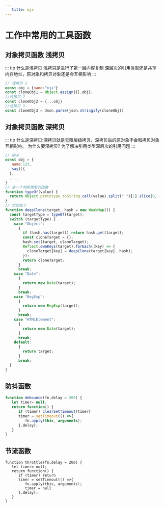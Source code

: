 ```yaml
---
   title: mjx
---
```

<!-- # {{ $frontmatter.title }} -->

# 工作中常用的工具函数
## 对象拷贝函数 浅拷贝
::: tip
    什么是浅拷贝 浅拷只是进行了第一层内容复制 
    深层次的引用类型还是共享内存地址，原对象和拷贝对象还是会互相影响
:::
``` js
// 浅拷贝 1
const obj = {name:"mjx"}
const cloneObj1 = Object.assign({},obj); 
//浅拷贝 2
const cloneObj2 = {...obj} 
//浅拷贝 3
const cloneObj3 = Json.parse(json.stringify(cloneObj))
```
## 对象拷贝函数 深拷贝
::: tip
    什么是深拷贝:深拷贝就是无限层级拷贝，深拷贝后的原对象不会和拷贝对象互相影响。
    为什么要深拷贝? 为了解决引用类型深层次的引用问题
:::
``` js
// 例子
const obj = {
   name:123,
   say(){
  },
  ....
}
// 来一个判断类型的函数
function typeOf(value) {
  return Object.prototype.toString.call(value).split(" ")[1].slice(0, -1);
}
// 实现如下
function deepClone(target, hash = new WeakMap()) {
  const targetType = typeOf(target);
  switch (targetType) {
    case "Object":
      {
        if (hash.has(target)) return hash.get(target);
        const cloneTarget = {};
        hash.set(target, cloneTarget);
        Reflect.ownKeys(target).forEach((key) => {
          cloneTarget[key] = deepClone(target[key], hash);
        });
        return cloneTarget;
      }
      break;
    case "Date":
      {
        return new Date(target);
      }
      break;
    case "RegExp":
      {
        return new RegExp(target);
      }
      break;
    case "HTMLElement":
      {
        return new Date(target);
      }
      break;
    default:
      {
        return target;
      }
      break;
  }
}

```
## 防抖函数
``` js
function debounce(fn,delay = 200) {
   let timer= null;
   return function() {
      if (timer) clearSetTimeout(timer)
      timer = setTimeout(() =>{
         fn.apply(this, arguments);
      },delay);
   }
}
```
## 节流函数
``` js{5}
function throttle(fn,delay = 200) {
   let timer= null;
   return function() {
      if (timer) return
      timer = setTimeout(() =>{
         fn.apply(this, arguments);
         timer = null
      },delay);
   }
}
```